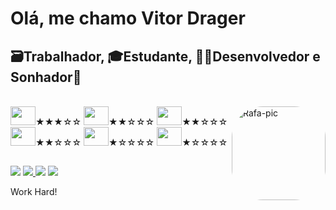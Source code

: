 
<h1>Olá, me chamo Vitor Drager </h1>

<h2>🗃️Trabalhador, 🎓Estudante, 👨‍💻Desenvolvedor e Sonhador🚀</h2>

<div style="display: inline_block" >
  
  <br>
  <img align="right" alt="Rafa-pic" height="150" width="150" style="border-radius:50px;" 
src="https://cdn.discordapp.com/attachments/885158152562163772/931346199284428840/avatar.jpg">
  <img height="30" width="40" src="https://cdn.jsdelivr.net/gh/devicons/devicon/icons/javascript/javascript-original.svg">★★★☆☆
  <img height="30" width="40" src="https://cdn.jsdelivr.net/gh/devicons/devicon/icons/html5/html5-original.svg" />★★☆☆☆
  <img height="30" width="40" src="https://cdn.jsdelivr.net/gh/devicons/devicon/icons/css3/css3-original-wordmark.svg" />★★☆☆☆
  <img height="30" width="40" src="https://cdn.jsdelivr.net/gh/devicons/devicon/icons/python/python-original.svg">★★☆☆☆
  <img height="30" width="40" src="https://cdn.jsdelivr.net/gh/devicons/devicon/icons/mysql/mysql-original-wordmark.svg" />★☆☆☆☆
  <img height="30" width="40" src="https://cdn.jsdelivr.net/gh/devicons/devicon/icons/mongodb/mongodb-original-wordmark.svg" />★☆☆☆☆
  
  
  
</div>

  ##
  
<div style="display: inline_block">
  
  <a href="https://www.instagram.com/vitordrager/?hl=en" target="_blank"> <img src="https://img.shields.io/badge/-Instagram-%23E4405F?style=for-the-badge&logo=instagram&logoColor=white" target="_blank"></a>
  <a href="https://discord.gg/RzSGENtM" target="_blank"><img src="https://img.shields.io/badge/Discord-7289DA?style=for-the-badge&logo=discord&logoColor=white" target="_blank">
  </a> 
  <a href="mailto:vitordrager09@gmail.com"><img src="https://img.shields.io/badge/-Gmail-%23333?style=for-the-badge&logo=gmail&logoColor=white" target="_blank"></a>
  <a href="https://linkedin.com/in/vitor-drager-969494213" target="_blank"><img src="https://img.shields.io/badge/-LinkedIn-%230077B5?style=for-the-badge&logo=linkedin&logoColor=white" target="_blank"></a> 
</div>

Work Hard!

